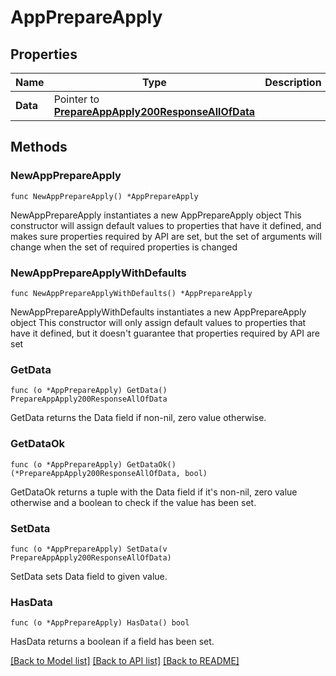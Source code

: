 # AppPrepareApply

## Properties

Name | Type | Description | Notes
------------ | ------------- | ------------- | -------------
**Data** | Pointer to [**PrepareAppApply200ResponseAllOfData**](PrepareAppApply200ResponseAllOfData.md) |  | [optional] 

## Methods

### NewAppPrepareApply

`func NewAppPrepareApply() *AppPrepareApply`

NewAppPrepareApply instantiates a new AppPrepareApply object
This constructor will assign default values to properties that have it defined,
and makes sure properties required by API are set, but the set of arguments
will change when the set of required properties is changed

### NewAppPrepareApplyWithDefaults

`func NewAppPrepareApplyWithDefaults() *AppPrepareApply`

NewAppPrepareApplyWithDefaults instantiates a new AppPrepareApply object
This constructor will only assign default values to properties that have it defined,
but it doesn't guarantee that properties required by API are set

### GetData

`func (o *AppPrepareApply) GetData() PrepareAppApply200ResponseAllOfData`

GetData returns the Data field if non-nil, zero value otherwise.

### GetDataOk

`func (o *AppPrepareApply) GetDataOk() (*PrepareAppApply200ResponseAllOfData, bool)`

GetDataOk returns a tuple with the Data field if it's non-nil, zero value otherwise
and a boolean to check if the value has been set.

### SetData

`func (o *AppPrepareApply) SetData(v PrepareAppApply200ResponseAllOfData)`

SetData sets Data field to given value.

### HasData

`func (o *AppPrepareApply) HasData() bool`

HasData returns a boolean if a field has been set.


[[Back to Model list]](../README.md#documentation-for-models) [[Back to API list]](../README.md#documentation-for-api-endpoints) [[Back to README]](../README.md)


